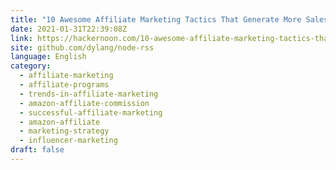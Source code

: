 ```yaml
---
title: "10 Awesome Affiliate Marketing Tactics That Generate More Sales"
date: 2021-01-31T22:39:08Z
link: https://hackernoon.com/10-awesome-affiliate-marketing-tactics-that-generate-more-sales-fb5832ys?source=rss&utm_medium=RSS&utm_source=news.12bit.vn
site: github.com/dylang/node-rss
language: English
category:
  - affiliate-marketing
  - affiliate-programs
  - trends-in-affiliate-marketing
  - amazon-affiliate-commission
  - successful-affiliate-marketing
  - amazon-affiliate
  - marketing-strategy
  - influencer-marketing
draft: false
---
```

